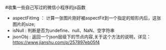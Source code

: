 #收集一些自己写过的微信小程序的js函数

* aspectFitImg ： 计算一张图片刚好被aspectFit到一个指定的矩形内后，这张图片的size;
* isNull : 判断是否为undefine、null、NaN、空字符串
* jsonObj : 返回一个json层级下的节点内容,关于这个方法的说明，详见： https://www.jianshu.com/p/257897eb05f4



